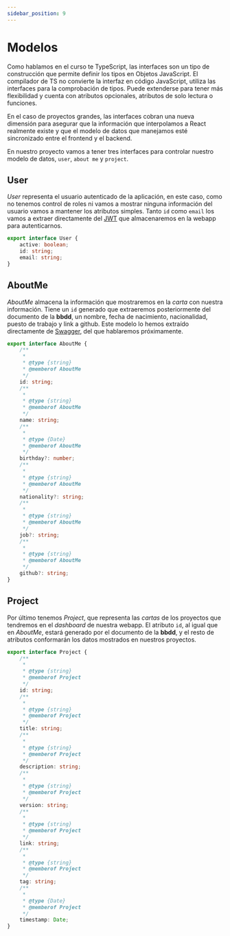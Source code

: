 ```yaml
---
sidebar_position: 9
---
```


# Modelos

Como hablamos en el curso te TypeScript, las interfaces son un tipo de construcción que permite definir los tipos en Objetos JavaScript. El compilador de TS no convierte la interfaz en código JavaScript, utiliza las interfaces para la comprobación de tipos.
Puede extenderse para tener más flexibilidad y cuenta con atributos opcionales, atributos de solo lectura o funciones.

En el caso de proyectos grandes, las interfaces cobran una nueva dimensión para asegurar que la información que interpolamos a React realmente existe y que el modelo de datos que manejamos esté sincronizado entre el frontend y el backend.

En nuestro proyecto vamos a tener tres interfaces para controlar nuestro modelo de datos, `user`, `about me` y `project`.

## User

*User* representa el usuario autenticado de la aplicación, en este caso, como no tenemos control de roles ni vamos a mostrar ninguna información del usuario vamos a mantener los atributos simples. Tanto `id` como `email` los vamos a extraer directamente del [JWT](../backend/jwt.md) que almacenaremos en la webapp para autenticarnos.

```ts title="src/model/user.ts"
export interface User {
    active: boolean;
    id: string;
    email: string;
}
```

## AboutMe

*AboutMe* almacena la información que mostraremos en la *carta* con nuestra información. Tiene un `id` generado que extraeremos posteriormente del documento de la **bbdd**, un nombre, fecha de nacimiento, nacionalidad, puesto de trabajo y link a github. Este modelo lo hemos extraído directamente de [Swagger](../backend/swagger.md), del que hablaremos próximamente.

```ts title="src/model/aboutme.ts"
export interface AboutMe {
    /**
     * 
     * @type {string}
     * @memberof AboutMe
     */
    id: string;
    /**
     * 
     * @type {string}
     * @memberof AboutMe
     */
    name: string;
    /**
     * 
     * @type {Date}
     * @memberof AboutMe
     */
    birthday?: number;
    /**
     * 
     * @type {string}
     * @memberof AboutMe
     */
    nationality?: string;
    /**
     * 
     * @type {string}
     * @memberof AboutMe
     */
    job?: string;
    /**
     * 
     * @type {string}
     * @memberof AboutMe
     */
    github?: string;
}
```

## Project

Por último tenemos *Project*, que representa las *cartas* de los proyectos que tendremos en el *dashboard* de nuestra webapp. El atributo `id`, al igual que en *AboutMe*, estará generado por el documento de la **bbdd**, y el resto de atributos conformarán los datos mostrados en nuestros proyectos.

```ts title="src/model/project.ts"
export interface Project {
    /**
     * 
     * @type {string}
     * @memberof Project
     */
    id: string;
    /**
     * 
     * @type {string}
     * @memberof Project
     */
    title: string;
    /**
     * 
     * @type {string}
     * @memberof Project
     */
    description: string;
    /**
     * 
     * @type {string}
     * @memberof Project
     */
    version: string;
    /**
     * 
     * @type {string}
     * @memberof Project
     */
    link: string;
    /**
     * 
     * @type {string}
     * @memberof Project
     */
    tag: string;
    /**
     * 
     * @type {Date}
     * @memberof Project
     */
    timestamp: Date;
}
```
